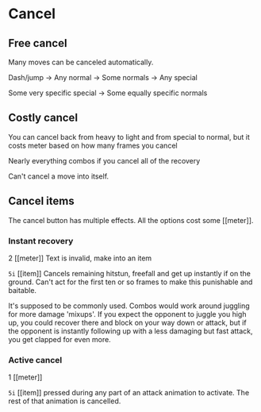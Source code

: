 # Cancel
## Free cancel
Many moves can be canceled automatically.

Dash/jump -> Any normal -> Some normals -> Any special

Some very specific special -> Some equally specific normals

## Costly cancel
You can cancel back from heavy to light and from special to normal, but it costs meter based on how many frames you cancel

Nearly everything combos if you cancel all of the recovery

 Can't cancel a move into itself.

## Cancel items
The cancel button has multiple effects. All the options cost some [[meter]].

### Instant recovery
2 [[meter]]
Text is invalid, make into an item

`5i` [[item]] Cancels remaining hitstun, freefall and get up instantly if on the ground. Can't act for the first ten or so frames to make this punishable and baitable. 

It's supposed to be commonly used. Combos would work around juggling for more damage 'mixups'. If you expect the opponent to juggle you high up, you could recover there and block on your way down or attack, but if the opponent is instantly following up with a less damaging but fast attack, you get clapped for even more. 

### Active cancel
1 [[meter]]

`5i` [[item]] pressed during any part of an attack animation to activate. The rest of that animation is cancelled.
